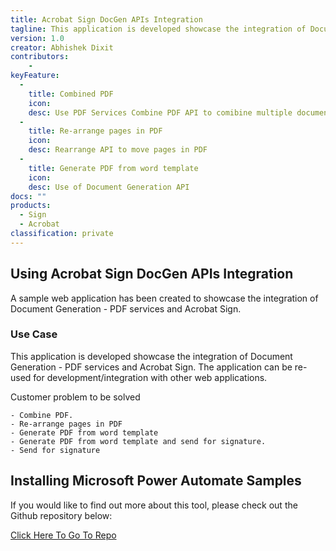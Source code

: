 ```yaml
---
title: Acrobat Sign DocGen APIs Integration
tagline: This application is developed showcase the integration of Document Generation - PDF services and Acrobat Sign. The application can be re-used for development/integration with other web applications.
version: 1.0
creator: Abhishek Dixit
contributors: 
    - 
keyFeature:
  - 
    title: Combined PDF
    icon: 
    desc: Use PDF Services Combine PDF API to comibine multiple documents
  - 
    title: Re-arrange pages in PDF
    icon: 
    desc: Rearrange API to move pages in PDF
  - 
    title: Generate PDF from word template
    icon: 
    desc: Use of Document Generation API
docs: ""
products: 
  - Sign
  - Acrobat
classification: private
---
```


## Using Acrobat Sign DocGen APIs Integration

A sample web application has been created to showcase the integration of Document Generation - PDF services and Acrobat Sign.

### Use Case

This application is developed showcase the integration of Document Generation - PDF services and Acrobat Sign. The application can be re-used for development/integration with other web applications.

Customer problem to be solved

	- Combine PDF.
	- Re-arrange pages in PDF
	- Generate PDF from word template
	- Generate PDF from word template and send for signature.
	- Send for signature

## Installing Microsoft Power Automate Samples

If you would like to find out more about this tool, please check out the Github repository below:

[Click Here To Go To Repo](https://github.com/abhishekdixitadobe/docsigning#readme)
